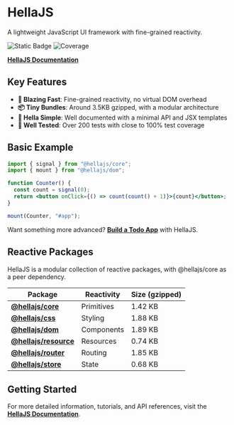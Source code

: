 # HellaJS

A lightweight JavaScript UI framework with fine-grained reactivity.

![Static Badge](https://img.shields.io/badge/status-experimental-orange.svg)
![Coverage](https://img.shields.io/endpoint?url=https://gist.githubusercontent.com/omilli/6df7884e21572b4910c2f21edb658e56/raw/hellajs-coverage.json)

**[HellaJS Documentation](https://hellajs.com)**

## Key Features

- **🚀 Blazing Fast**: Fine-grained reactivity, no virtual DOM overhead
- **📦 Tiny Bundles**: Around 3.5KB gzipped, with a modular architecture
- **📖 Hella Simple**: Well documented with a minimal API and JSX templates
- **🧪 Well Tested**: Over 200 tests with close to 100% test coverage

## Basic Example

```jsx
import { signal } from "@hellajs/core";
import { mount } from "@hellajs/dom";

function Counter() {
  const count = signal(0);
  return <button onClick={() => count(count() + 1)}>{count}</button>;
}

mount(Counter, "#app");
```

Want something more advanced? **[Build a Todo App](https://hellajs.com/learn/tutorials/todo-app)** with HellaJS.

## Reactive Packages

HellaJS is a modular collection of reactive packages, with @hellajs/core as a peer dependency.

| Package | Reactivity | Size (gzipped) |
| --- | --- | --- |
| **[@hellajs/core](packages/core/README.md)** | Primitives | 1.42 KB |
| **[@hellajs/css](packages/css/README.md)** | Styling | 1.88 KB |
| **[@hellajs/dom](packages/dom/README.md)** | Components | 1.89 KB |
| **[@hellajs/resource](packages/resource/README.md)** | Resources | 0.74 KB |
| **[@hellajs/router](packages/router/README.md)** | Routing | 1.85 KB |
| **[@hellajs/store](packages/store/README.md)** | State | 0.68 KB |











## Getting Started

For more detailed information, tutorials, and API references, visit the **[HellaJS Documentation](https://hellajs.com)**.


